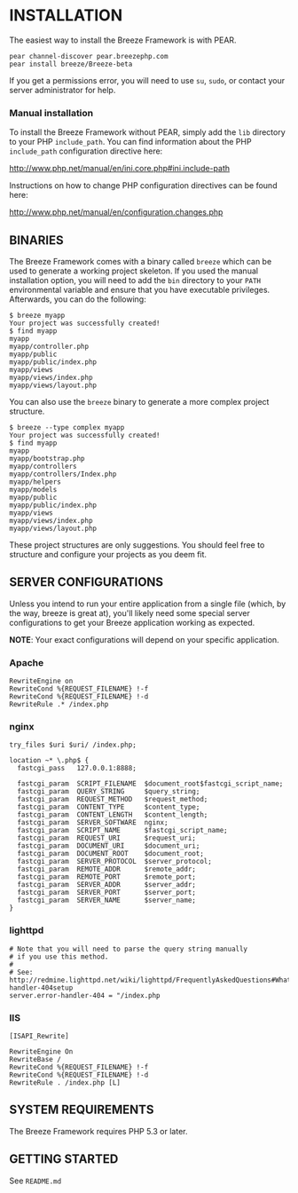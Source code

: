 INSTALLATION
============

The easiest way to install the Breeze Framework is with PEAR.

    pear channel-discover pear.breezephp.com
    pear install breeze/Breeze-beta

If you get a permissions error, you will need to use `su`, `sudo`, or contact your server administrator for help.

### Manual installation

To install the Breeze Framework without PEAR, simply add the `lib` directory to your PHP `include_path`.  You can find information about the PHP `include_path` configuration directive here:

<http://www.php.net/manual/en/ini.core.php#ini.include-path>

Instructions on how to change PHP configuration directives can be found here:

<http://www.php.net/manual/en/configuration.changes.php>

BINARIES
--------

The Breeze Framework comes with a binary called `breeze` which can be used to generate a working project skeleton.  If you used the manual installation option, you will need to add the `bin` directory to your `PATH` environmental variable and ensure that you have executable privileges.  Afterwards, you can do the following:

    $ breeze myapp
    Your project was successfully created!
    $ find myapp
    myapp
    myapp/controller.php
    myapp/public
    myapp/public/index.php
    myapp/views
    myapp/views/index.php
    myapp/views/layout.php

You can also use the `breeze` binary to generate a more complex project structure.

    $ breeze --type complex myapp
    Your project was successfully created!
    $ find myapp
    myapp
    myapp/bootstrap.php
    myapp/controllers
    myapp/controllers/Index.php
    myapp/helpers
    myapp/models
    myapp/public
    myapp/public/index.php
    myapp/views
    myapp/views/index.php
    myapp/views/layout.php

These project structures are only suggestions.  You should feel free to structure and configure your projects as you deem fit.

SERVER CONFIGURATIONS
---------------------

Unless you intend to run your entire application from a single file (which, by the way, breeze is great at), you'll likely need some special server configurations to get your Breeze application working as expected.

**NOTE**: Your exact configurations will depend on your specific application.

### Apache

    RewriteEngine on
    RewriteCond %{REQUEST_FILENAME} !-f
    RewriteCond %{REQUEST_FILENAME} !-d
    RewriteRule .* /index.php

### nginx

    try_files $uri $uri/ /index.php;

    location ~* \.php$ {
      fastcgi_pass   127.0.0.1:8888;

      fastcgi_param  SCRIPT_FILENAME  $document_root$fastcgi_script_name;
      fastcgi_param  QUERY_STRING     $query_string;
      fastcgi_param  REQUEST_METHOD   $request_method;
      fastcgi_param  CONTENT_TYPE     $content_type;
      fastcgi_param  CONTENT_LENGTH   $content_length;
      fastcgi_param  SERVER_SOFTWARE  nginx;
      fastcgi_param  SCRIPT_NAME      $fastcgi_script_name;
      fastcgi_param  REQUEST_URI      $request_uri;
      fastcgi_param  DOCUMENT_URI     $document_uri;
      fastcgi_param  DOCUMENT_ROOT    $document_root;
      fastcgi_param  SERVER_PROTOCOL  $server_protocol;
      fastcgi_param  REMOTE_ADDR      $remote_addr;
      fastcgi_param  REMOTE_PORT      $remote_port;
      fastcgi_param  SERVER_ADDR      $server_addr;
      fastcgi_param  SERVER_PORT      $server_port;
      fastcgi_param  SERVER_NAME      $server_name;
    }

### lighttpd

    # Note that you will need to parse the query string manually
    # if you use this method.
    #
    # See: http://redmine.lighttpd.net/wiki/lighttpd/FrequentlyAskedQuestions#Whatkindofenvironmentdoesserver.error-handler-404setup
    server.error-handler-404 = "/index.php

### IIS

    [ISAPI_Rewrite]

    RewriteEngine On
    RewriteBase /
    RewriteCond %{REQUEST_FILENAME} !-f
    RewriteCond %{REQUEST_FILENAME} !-d
    RewriteRule . /index.php [L]

SYSTEM REQUIREMENTS
-------------------

The Breeze Framework requires PHP 5.3 or later.

GETTING STARTED
---------------

See `README.md`